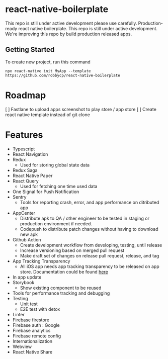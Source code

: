 # react-native-boilerplate
This repo is still under active development please use carefully. Production-ready react native boilerplate. This repo is still under active development. We're improving this repo by build production released apps.

## Getting Started
To create new project, run this command
```
npx react-native init MyApp --template https://github.com/robbycp/react-native-boilerplate
```
# Roadmap
[ ] Fastlane to upload apps screenshot to play store / app store
[ ] Create react native template instead of git clone
# Features
- Typescript
- React Navigation
- Redux
  - Used for storing global state data
- Redux Saga
- React Native Paper
- React Query
  - Used for fetching one time used data
- One Signal for Push Notification
- Sentry
  - Tools for reporting crash, error, and app performance on ditributed app
- AppCenter
  - Distribute apk to QA / other engineer to be tested in staging or production environment if needed.
  - Codepush to distribute patch changes without having to download new apk
- Github Action
  - Create development workflow from developing, testing, until release
  - Increase versioning based on merged pull request
  - Make draft set of changes on release pull request, release, and tag
- App Tracking Transparency
  - All iOS app needs app tracking transparency to be released on app store. Documentation could be found [here](https://developer.apple.com/documentation/apptrackingtransparency)
- In app update
- Storybook
  - Show existing component to be reused
- Tools for performance tracking and debugging
- Testing
  - Unit test
  - E2E test with detox
- Linter
- Firebase firestore
- Firebase auth : Google
- Firebase analytics
- Firebase remote config
- Internationalization
- Webview
- React Native Share
